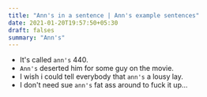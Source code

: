 ```yaml
---
title: "Ann's in a sentence | Ann's example sentences"
date: 2021-01-20T19:57:50+05:30
draft: falses
summary: "Ann's"
---
```

- It's called `ann's` 440.
- `Ann's` deserted him for some guy on the movie.
- I wish i could tell everybody that `ann's` a lousy lay.
- I don't need sue `ann's` fat ass around to fuck it up...
                 
